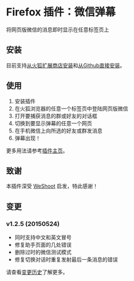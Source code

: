# Firefox 插件：微信弹幕

将网页版微信的消息即时显示在任意标签页上

## 安装

目前支持[从火狐扩展商店安装](https://addons.mozilla.org/zh-CN/firefox/addon/weixin-danmu/)和[从Github直接安装](http://aidistan.github.io/firefox-weixin-danmu/weixin-danmu.xpi)。

## 使用

1. 安装插件
2. 在火狐浏览器的任意一个标签页中登陆网页版微信
3. 打开要捕获消息的群或好友的对话框
4. 切换到要显示弹幕的任意一个网页
5. 在手机微信上向所选的好友或群发消息
6. 弹幕出现！

更多用法请参考[插件主页](http://aidistan.github.io/firefox-weixin-danmu/)。

## 致谢

本插件深受 [WeShoot](https://github.com/Integ/WeShoot) 启发，特此感谢！

## 变更

### v1.2.5 (20150524)

- 同时支持中文和英文冒号
- 修复助手页面的几处错误
- 删除过时的微信测试模式
- 修复切换对话时重复发射最后一条消息的错误

请查看[变更历史](https://github.com/aidistan/firefox-weixin-danmu/blob/master/HISTORY.md)了解更多。
